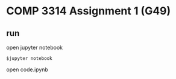 # COMP 3314 Assignment 1 (G49)
## run 
open jupyter notebook
```
$jupyter notebook
```
open code.ipynb

